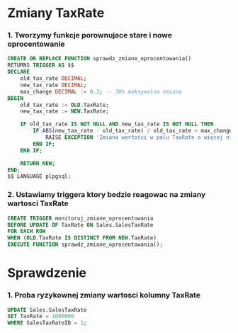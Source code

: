 # Zmiany TaxRate

### 1. Tworzymy funkcje porownujace stare i nowe oprocentowanie

```sql
CREATE OR REPLACE FUNCTION sprawdz_zmiane_oprocentowania()
RETURNS TRIGGER AS $$
DECLARE
    old_tax_rate DECIMAL;
    new_tax_rate DECIMAL;
    max_change DECIMAL := 0.3; -- 30% maksymalna zmiana
BEGIN
    old_tax_rate := OLD.TaxRate;
    new_tax_rate := NEW.TaxRate;

    IF old_tax_rate IS NOT NULL AND new_tax_rate IS NOT NULL THEN
        IF ABS(new_tax_rate - old_tax_rate) / old_tax_rate > max_change THEN
            RAISE EXCEPTION 'Zmiana wartości w polu TaxRate o więcej niż 30%% jest niedozwolona.';
        END IF;
    END IF;

    RETURN NEW;
END;
$$ LANGUAGE plpgsql;
```

### 2. Ustawiamy triggera ktory bedzie reagowac na zmiany wartosci TaxRate

```sql
CREATE TRIGGER monitoruj_zmiane_oprocentowania
BEFORE UPDATE OF TaxRate ON Sales.SalesTaxRate
FOR EACH ROW
WHEN (OLD.TaxRate IS DISTINCT FROM NEW.TaxRate)
EXECUTE FUNCTION sprawdz_zmiane_oprocentowania();
```

# Sprawdzenie

### 1. Proba ryzykownej zmiany wartosci kolumny TaxRate

```sql
UPDATE Sales.SalesTaxRate
SET TaxRate = 1000000
WHERE SalesTaxRateID = 1;
```
